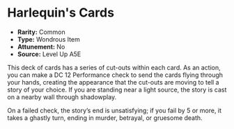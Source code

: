 
# Harlequin's Cards

* **Rarity:** Common
* **Type:** Wondrous Item
* **Attunement:** No
* **Source:** Level Up A5E


This deck of cards has a series of cut-outs within each card. As an action, you can make a DC 12 Performance check to send the cards flying through your hands, creating the appearance that the cut-outs are moving to tell a story of your choice. If you are standing near a light source, the story is cast on a nearby wall through shadowplay.

On a failed check, the story’s end is unsatisfying; if you fail by 5 or more, it takes a ghastly turn, ending in murder, betrayal, or gruesome death.
